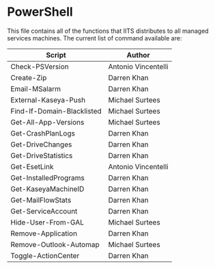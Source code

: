 # PowerShell

This file contains all of the functions that IITS distributes to all managed services machines.  The current list of command available are:

|Script|Author|
|---|---|
|Check-PSVersion|Antonio Vincentelli|
|Create-Zip|Darren Khan|
|Email-MSalarm|Darren Khan|
|External-Kaseya-Push|Michael Surtees|
|Find-If-Domain-Blacklisted|Michael Surtees|
|Get-All-App-Versions|Michael Surtees|
|Get-CrashPlanLogs|Darren Khan|
|Get-DriveChanges|Darren Khan|
|Get-DriveStatistics|Darren Khan|
|Get-EsetLink|Antonio Vincentelli|
|Get-InstalledPrograms|Darren Khan|
|Get-KaseyaMachineID|Darren Khan|
|Get-MailFlowStats|Darren Khan|
|Get-ServiceAccount|Darren Khan|
|Hide-User-From-GAL|Michael Surtees|
|Remove-Application|Darren Khan|
|Remove-Outlook-Automap|Michael Surtees|
|Toggle-ActionCenter|Darren Khan|
